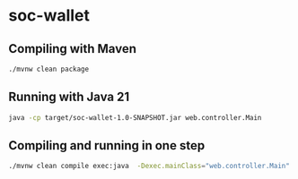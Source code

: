 # soc-wallet

## Compiling with Maven

```bash 
./mvnw clean package
```

## Running with Java 21

```bash 
java -cp target/soc-wallet-1.0-SNAPSHOT.jar web.controller.Main
```

## Compiling and running in one step

```bash
./mvnw clean compile exec:java  -Dexec.mainClass="web.controller.Main"
```
